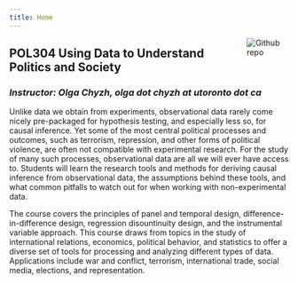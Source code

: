 ```yaml
---
title: Home
---
```


<img src="https://simpleicons.org/icons/github.svg" style="max-width:15%;min-width:40px;float:right;" alt="Github repo" />

<h2> POL304 Using Data to Understand Politics and Society</h2>

### _Instructor: Olga Chyzh, olga dot chyzh at utoronto dot ca_

Unlike data we obtain from experiments, observational data rarely come nicely pre-packaged for hypothesis testing, and especially less so, for causal inference. Yet some of the most central political processes and outcomes, such as terrorism, repression, and other forms of political violence, are often not compatible with experimental research. For the study of many such processes, observational data are all we will ever have access to. Students will learn the research tools and methods for deriving causal inference from observational data, the assumptions behind these tools, and what common  pitfalls to watch out for when working with non-experimental data.

The course covers the principles of panel and temporal design, difference-in-difference design, regression disountinuity design, and the instrumental variable approach. This course draws from topics in the study of international relations, economics, political behavior, and statistics to offer a diverse set of tools for processing and analyzing different types of data. Applications include war and conflict, terrorism, international trade, social media, elections, and representation.
